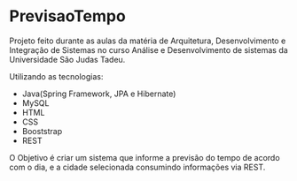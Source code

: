 # PrevisaoTempo
Projeto feito durante as aulas da matéria de Arquitetura, Desenvolvimento e Integração de Sistemas 
no curso Análise e Desenvolvimento de sistemas  da Universidade São Judas Tadeu.

Utilizando as tecnologias:
- Java(Spring Framework, JPA e Hibernate)
- MySQL
- HTML
- CSS
- Booststrap
- REST

O Objetivo é criar um sistema que informe a previsão do tempo de acordo com o dia, e a cidade selecionada consumindo informações via 
REST.
